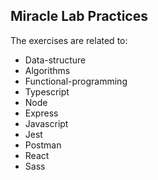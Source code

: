 ## Miracle Lab Practices

The exercises are related to: 

- Data-structure
- Algorithms 
- Functional-programming
- Typescript
- Node
- Express
- Javascript
- Jest 
- Postman 
- React
- Sass
